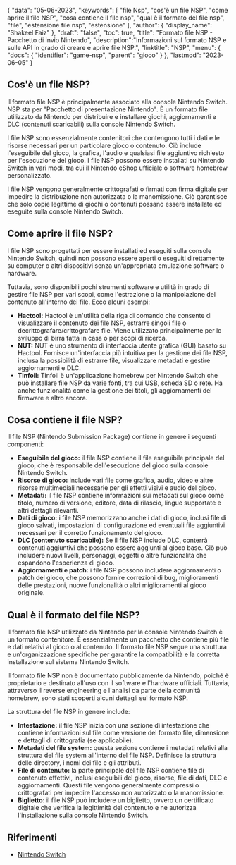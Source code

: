{
"data": "05-06-2023",
  "keywords": [
"file Nsp",
"cos'è un file NSP",
"come aprire il file NSP",
"cosa contiene il file nsp",
"qual è il formato del file nsp",
"file",
"estensione file nsp",
"estensione"
],
  "author": {
"display_name": "Shakeel Faiz"
},
"draft": "false",
"toc": true,
"title": "Formato file NSP - Pacchetto di invio Nintendo",
  "description":"Informazioni sul formato NSP e sulle API in grado di creare e aprire file NSP.",
"linktitle": "NSP",
  "menu": {
    "docs": {
      "identifier": "game-nsp",
"parent": "gioco"
}
},
"lastmod": "2023-06-05"
}

## Cos'è un file NSP?

Il formato file NSP è principalmente associato alla console Nintendo Switch. NSP sta per "Pacchetto di presentazione Nintendo". È un formato file utilizzato da Nintendo per distribuire e installare giochi, aggiornamenti e DLC (contenuti scaricabili) sulla console Nintendo Switch.

I file NSP sono essenzialmente contenitori che contengono tutti i dati e le risorse necessari per un particolare gioco o contenuto. Ciò include l'eseguibile del gioco, la grafica, l'audio e qualsiasi file aggiuntivo richiesto per l'esecuzione del gioco. I file NSP possono essere installati su Nintendo Switch in vari modi, tra cui il Nintendo eShop ufficiale o software homebrew personalizzato.

I file NSP vengono generalmente crittografati o firmati con firma digitale per impedire la distribuzione non autorizzata o la manomissione. Ciò garantisce che solo copie legittime di giochi o contenuti possano essere installate ed eseguite sulla console Nintendo Switch.

## Come aprire il file NSP?

I file NSP sono progettati per essere installati ed eseguiti sulla console Nintendo Switch, quindi non possono essere aperti o eseguiti direttamente su computer o altri dispositivi senza un'appropriata emulazione software o hardware.

Tuttavia, sono disponibili pochi strumenti software e utilità in grado di gestire file NSP per vari scopi, come l'estrazione o la manipolazione del contenuto all'interno dei file. Ecco alcuni esempi:

- **Hactool:** Hactool è un'utilità della riga di comando che consente di visualizzare il contenuto dei file NSP, estrarre singoli file o decrittografare/crittografare file. Viene utilizzato principalmente per lo sviluppo di birra fatta in casa o per scopi di ricerca.
- **NUT:** NUT è uno strumento di interfaccia utente grafica (GUI) basato su Hactool. Fornisce un'interfaccia più intuitiva per la gestione dei file NSP, inclusa la possibilità di estrarre file, visualizzare metadati e gestire aggiornamenti e DLC.
- **Tinfoil:** Tinfoil è un'applicazione homebrew per Nintendo Switch che può installare file NSP da varie fonti, tra cui USB, scheda SD o rete. Ha anche funzionalità come la gestione dei titoli, gli aggiornamenti del firmware e altro ancora.

## Cosa contiene il file NSP?

Il file NSP (Nintendo Submission Package) contiene in genere i seguenti componenti:

- **Eseguibile del gioco:** il file NSP contiene il file eseguibile principale del gioco, che è responsabile dell'esecuzione del gioco sulla console Nintendo Switch.
- **Risorse di gioco:** include vari file come grafica, audio, video e altre risorse multimediali necessarie per gli effetti visivi e audio del gioco.
- **Metadati:** il file NSP contiene informazioni sui metadati sul gioco come titolo, numero di versione, editore, data di rilascio, lingue supportate e altri dettagli rilevanti.
- **Dati di gioco:** i file NSP memorizzano anche i dati di gioco, inclusi file di gioco salvati, impostazioni di configurazione ed eventuali file aggiuntivi necessari per il corretto funzionamento del gioco.
- **DLC (contenuto scaricabile):** Se il file NSP include DLC, conterrà contenuti aggiuntivi che possono essere aggiunti al gioco base. Ciò può includere nuovi livelli, personaggi, oggetti o altre funzionalità che espandono l'esperienza di gioco.
- **Aggiornamenti e patch:** i file NSP possono includere aggiornamenti o patch del gioco, che possono fornire correzioni di bug, miglioramenti delle prestazioni, nuove funzionalità o altri miglioramenti al gioco originale.

## Qual è il formato del file NSP?

Il formato file NSP utilizzato da Nintendo per la console Nintendo Switch è un formato contenitore. È essenzialmente un pacchetto che contiene più file e dati relativi al gioco o al contenuto. Il formato file NSP segue una struttura e un'organizzazione specifiche per garantire la compatibilità e la corretta installazione sul sistema Nintendo Switch.

Il formato file NSP non è documentato pubblicamente da Nintendo, poiché è proprietario e destinato all'uso con il software e l'hardware ufficiali. Tuttavia, attraverso il reverse engineering e l'analisi da parte della comunità homebrew, sono stati scoperti alcuni dettagli sul formato NSP.

La struttura del file NSP in genere include:

- **Intestazione:** il file NSP inizia con una sezione di intestazione che contiene informazioni sul file come versione del formato file, dimensione e dettagli di crittografia (se applicabile).
- **Metadati del file system:** questa sezione contiene i metadati relativi alla struttura del file system all'interno del file NSP. Definisce la struttura delle directory, i nomi dei file e gli attributi.
- **File di contenuto:** la parte principale del file NSP contiene file di contenuto effettivi, inclusi eseguibili del gioco, risorse, file di dati, DLC e aggiornamenti. Questi file vengono generalmente compressi o crittografati per impedire l'accesso non autorizzato o la manomissione.
- **Biglietto:** il file NSP può includere un biglietto, ovvero un certificato digitale che verifica la legittimità del contenuto e ne autorizza l'installazione sulla console Nintendo Switch.

## Riferimenti
* [Nintendo Switch](https://en.wikipedia.org/wiki/Nintendo_Switch)

